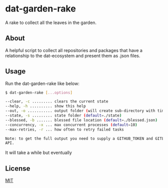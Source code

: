 # dat-garden-rake

A rake to collect all the leaves in the garden.

## About

A helpful script to collect all repositories and packages that have a relationship to the
dat-ecosystem and present them as .json files.

## Usage

Run the dat-garden-rake like below:

```bash
$ dat-garden-rake [...options]

--clear, -c ......... clears the current state
--help, -h .......... show this help
--out, -o ........... output folder (will create sub-directory with timestamp from start) (default=./out)
--state, -s ......... state folder (default=./state)
--blessed, -b ....... blessed file location (default=./blessed.json)
--concurrency, -x ... max concurrent processes (default=10)
--max-retries, -r ... how often to retry failed tasks

Note: to get the full output you need to supply a GITHUB_TOKEN and GITLAB_TOKEN to access the respective
API.
```

It will take a while but eventually 

## License

[MIT](./LICENSE)